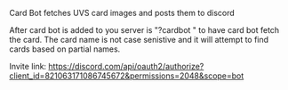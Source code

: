 Card Bot fetches UVS card images and posts them to discord

After card bot is added to you server is "?cardbot <card name>" to have card bot fetch the card. The card name is not case senistive and it will attempt to find cards based on partial names.

Invite link: https://discord.com/api/oauth2/authorize?client_id=821063171086745672&permissions=2048&scope=bot
